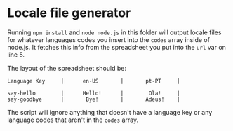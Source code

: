 # Locale file generator
Running ```npm install``` and ```node node.js``` in this folder will output locale files for whatever languages codes you insert into the ```codes``` array inside of node.js. It fetches this info from the spreadsheet you put into the ```url``` var on line 5.

The layout of the spreadsheet should be:

    Language Key     |      en-US       |       pt-PT     |
    
    say-hello		 |      Hello!      |        Ola!     |
    say-goodbye      |       Bye!       |       Adeus!    |	

The script will ignore anything that doesn't have a language key or any language codes that aren't in the ```codes``` array.
